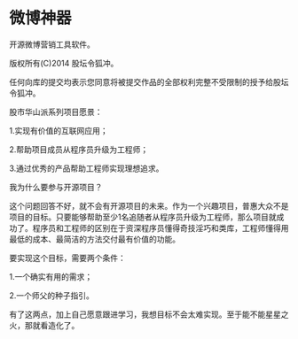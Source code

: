 微博神器
===========
开源微博营销工具软件。

版权所有(C)2014 股坛令狐冲。

任何向库的提交均表示您同意将被提交作品的全部权利完整不受限制的授予给股坛令狐冲。



股市华山派系列项目愿景：

1.实现有价值的互联网应用；

2.帮助项目成员从程序员升级为工程师；

3.通过优秀的产品帮助工程师实现理想追求。



我为什么要参与开源项目？

这个问题回答不好，就不会有开源项目的未来。作为一个兴趣项目，普惠大众不是项目的目标。只要能够帮助至少1名追随者从程序员升级为工程师，那么项目就成功了。程序员和工程师的区别在于资深程序员懂得奇技淫巧和类库，工程师懂得用最低的成本、最简洁的方法交付最有价值的功能。

要实现这个目标，需要两个条件：

1.一个确实有用的需求；

2.一个师父的种子指引。

有了这两点，加上自己愿意跟进学习，我想目标不会太难实现。至于能不能星星之火，那就看造化了。
